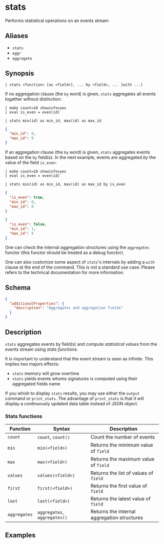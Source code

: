 # stats

Performs statistical operations on an events stream
## Aliases

* `stats`
* `aggr`
* `aggregate`


## Synopsis

```shell
| stats <function> [as <field>], ... by <field>, ... [with ...]
```


If no aggregation clause (the `by` word) is given, `stats` aggregates all events
together without distinction:

```
| make count=10 showinfo=yes
| eval is_even = even(id)

| stats min(id) as min_id, max(id) as max_id
```

```json
{
  "min_id": 0,
  "max_id": 9
}
```

If an aggregation clause (the `by` word) is given, `stats` aggregates events
based on the `by` field(s). In the next example, events are aggregated _by_ the
value of the field `is_even`:

```
| make count=10 showinfo=yes
| eval is_even = even(id)

| stats min(id) as min_id, max(id) as max_id by is_even
```

```json
{
  "is_even": true,
  "min_id": 0,
  "max_id": 8
}

{
  "is_even": false,
  "min_id": 1,
  "max_id": 9
}
```

One can check the internal aggregation structures using the `aggregates` functor
(this functor should be treated as a debug functor).

One can also customize some aspect of `stats`'s internals by adding a `with`
clause at the end of the command. This is not a standard use case: Please
refers to the technical documentation for more information.


## Schema

```json
{
  "additionalProperties": {
    "description": "Aggregates and aggregation fields"
  }
}
```


## Description

`stats` aggregates events by field(s) and compute _statistical values_ from the
events stream using _stats functions_.

It is important to understand that the event stream is seen as infinite. This
implies two majors effects:

* `stats` memory will grow overtime
* `stats` yields events whoms signatures is computed using their aggregated fields name

If you whish to display `stats` results, you may use either the `output` command
or `print_stats`. The advantage of `print_stats` is that it will display a
continuously updated data table instead of JSON object.

### Stats functions

| Function     | Syntax                       | Description                                 |
|--------------|------------------------------|---------------------------------------------|
| `count`      | `count`, `count()`           | Count the number of events                  |
| `min`        | `min(<field>)`               | Returns the minimum value of `field`        |
| `max`        | `max(<field>)`               | Returns the maximum value of `field`        |
| `values`     | `values(<field>)`            | Returns the list of values of `field`       |
| `first`      | `first(<field>)`             | Returns the first value of `field`          |
| `last`       | `last(<field>)`              | Returns the latest value of `field`         |
| `aggregates` | `aggregates`, `aggregates()` | Returns the internal aggregation structures |


## Examples
